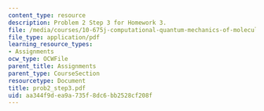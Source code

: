 ```yaml
---
content_type: resource
description: Problem 2 Step 3 for Homework 3.
file: /media/courses/10-675j-computational-quantum-mechanics-of-molecular-and-extended-systems-fall-2004/aa344f9dea9a735f8dc6bb2528cf208f_prob2_step3.pdf
file_type: application/pdf
learning_resource_types:
- Assignments
ocw_type: OCWFile
parent_title: Assignments
parent_type: CourseSection
resourcetype: Document
title: prob2_step3.pdf
uid: aa344f9d-ea9a-735f-8dc6-bb2528cf208f
---
```

